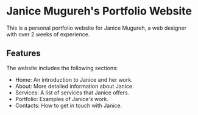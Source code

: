# Janice Mugureh's Portfolio Website

This is a personal portfolio website for Janice Mugureh, a web designer with over 2 weeks of experience.

## Features

The website includes the following sections:

- Home: An introduction to Janice and her work.
- About: More detailed information about Janice.
- Services: A list of services that Janice offers.
- Portfolio: Examples of Janice's work.
- Contacts: How to get in touch with Janice.
